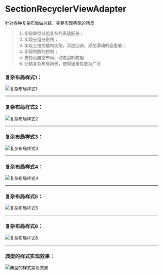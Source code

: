 # SectionRecyclerViewAdapter

针对各种复杂布局做总结，完整实现典型的场景

> 1. 实现典型分组复杂列表适配器；<br>
> 2. 实现分组分割线；<br>
> 3. 实现上拉加载的功能，添加回调，添加滑动的容差值；<br>
> 4. 实现列数的控制；<br>
> 5. 支持设置空布局，动态监听数据<br>
> 6. 归纳复杂布局场景，使得通用性更为广泛<br>

### 复杂布局样式1：

![复杂布局样式1](https://github.com/gycold/SectionRecyclerViewAdapter/blob/master/pictures/1.png)

---

### 复杂布局样式2：


![复杂布局样式2](https://github.com/gycold/SectionRecyclerViewAdapter/blob/master/pictures/2.png)

---

### 复杂布局样式3：


![复杂布局样式3](https://github.com/gycold/SectionRecyclerViewAdapter/blob/master/pictures/3.png)

---

### 复杂布局样式4：


![复杂布局样式4](https://github.com/gycold/SectionRecyclerViewAdapter/blob/master/pictures/4.png)

---

### 复杂布局样式5：


![复杂布局样式5](https://github.com/gycold/SectionRecyclerViewAdapter/blob/master/pictures/5.png)

---

### 复杂布局样式6：


![复杂布局样式6](https://github.com/gycold/SectionRecyclerViewAdapter/blob/master/pictures/6.png)

---

### 典型的样式实现效果：


![典型的样式实现效果](https://github.com/gycold/SectionRecyclerViewAdapter/blob/master/pictures/7.png)

